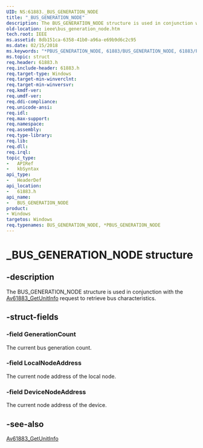 ```yaml
---
UID: NS:61883._BUS_GENERATION_NODE
title: "_BUS_GENERATION_NODE"
description: The BUS_GENERATION_NODE structure is used in conjunction with the Av61883_GetUnitInfo request to retrieve bus characteristics.
old-location: ieee\bus_generation_node.htm
tech.root: IEEE
ms.assetid: 8db151ca-6358-41b0-a96a-e69b9d6c2c95
ms.date: 02/15/2018
ms.keywords: "*PBUS_GENERATION_NODE, 61883/BUS_GENERATION_NODE, 61883/PBUS_GENERATION_NODE, 61883_structures_41921b5c-98f0-4df8-9770-335cc579eb38.xml, BUS_GENERATION_NODE, BUS_GENERATION_NODE structure [Buses], IEEE.bus_generation_node, PBUS_GENERATION_NODE, PBUS_GENERATION_NODE structure pointer [Buses], _BUS_GENERATION_NODE"
ms.topic: struct
req.header: 61883.h
req.include-header: 61883.h
req.target-type: Windows
req.target-min-winverclnt: 
req.target-min-winversvr: 
req.kmdf-ver: 
req.umdf-ver: 
req.ddi-compliance: 
req.unicode-ansi: 
req.idl: 
req.max-support: 
req.namespace: 
req.assembly: 
req.type-library: 
req.lib: 
req.dll: 
req.irql: 
topic_type:
-	APIRef
-	kbSyntax
api_type:
-	HeaderDef
api_location:
-	61883.h
api_name:
-	BUS_GENERATION_NODE
product:
- Windows
targetos: Windows
req.typenames: BUS_GENERATION_NODE, *PBUS_GENERATION_NODE
---
```


# _BUS_GENERATION_NODE structure


## -description


The BUS_GENERATION_NODE structure is used in conjunction with the <a href="https://msdn.microsoft.com/library/windows/hardware/ff536983">Av61883_GetUnitInfo</a> request to retrieve bus characteristics. 


## -struct-fields




### -field GenerationCount

The current bus generation count.


### -field LocalNodeAddress

The current node address of the local node.


### -field DeviceNodeAddress

The current node address of the device.


## -see-also




<a href="https://msdn.microsoft.com/library/windows/hardware/ff536983">Av61883_GetUnitInfo</a>
 

 

